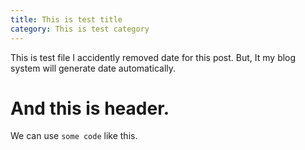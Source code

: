 ```yaml
---
title: This is test title
category: This is test category
---
```


This is test file
I accidently removed date for this post.
But, It my blog system will generate date automatically.

# And this is header.

We can use `some code` like this.
